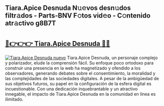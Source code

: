 ## Tiara.Apice Desnuda N𝚞𝚎vos desn𝚞dos filtr𝚊dos - Parts-BNV F𝚘tos vid𝚎o - C𝚘ntenido atr𝚊ctivo g8B7T

# <h2><a href="http://mb9c1n8.tromn.icu/?c=Tiara.Apice+Desnuda">🔗👉👉👉 Tiara.Apice Desnuda 🔗🔗</a></h2>

[![Tiara.Apice Desnuda nuevo](https://i.imgur.com/pEAQMta.gif)](http://mb9c1n8.tromn.icu/?c=Tiara.Apice+Desnuda)
Tiara.Apice Desnuda, un personaje complejo y polarizador, elude la comprensión fácil. Su enfoque poco ortodoxo para construir una presencia en la web ha magnetizado y ofendido a los observadores, generando debates sobre el consentimiento, la moralidad y las complejidades de las sociedades digitales. A pesar de la ambigüedad de sus objetivos futuros, su papel en la configuración de la esfera digital es incuestionable. Con una dedicación inquebrantable y un atractivo innegable, el impacto de Tiara.Apice Desnuda en la comunidad en línea es ilimitado.
